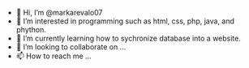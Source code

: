 - 👋 Hi, I’m @markarevalo07
- 👀 I’m interested in programming such as html, css, php, java, and phython.
- 🌱 I’m currently learning how to sychronize database into a website.
- 💞️ I’m looking to collaborate on ...
- 📫 How to reach me ...

<!---
markarevalo07/markarevalo07 is a ✨ special ✨ repository because its `README.md` (this file) appears on your GitHub profile.
You can click the Preview link to take a look at your changes.
--->
